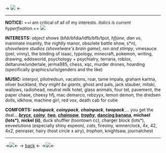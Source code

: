 -> ![](https://cdn.discordapp.com/attachments/412451787820236803/1001377148730347520/ezgif-5-326be2808f.gif) <-

***
**NOTICE:** ==i am critical of all of my interests. *italics is current hyperfixation.*== ![](https://cdn.discordapp.com/attachments/956409871547400192/1077814971347517520/45b914a2.gif)

**INTERESTS:** *object shows* (bfdi/bfdia/idfb/bfb/tpot, *hfjone*, *dan vs*, inanimate insanity, the nightly manor, obsolete battle show, s\*n), *shovelware studios (shovelware's brain game)*, *ren and stimpy*, vinesauce (joel, vinny), the binding of isaac, typology, minecraft, pokemon, writing, drawing, eddsworld, psychology + psychiatry, terraria, roblox, deltarune/undertale, jerma985, chess, xqc, murder drones, hoarding (specifically graphics/urls/genders and the like)


**MUSIC:** interpol, pilotredsun, vacations, roar, tame impala, graham kartna, oliver buckland, *they might be giants*, ghost and pals, jack stauber, mitski, wallows, radiohead, neutral milk hotel, glass animals, four tet, pavement, the paper chase, cheesy hfj, mac demarco, rebzyyx, lemon demon, the dredsen dolls, idkhow, machine girl, red vox, death cab for cutie

**COMFORTS:** ***sodapack***, ***coinypack***, ***chainpack***, ***twopack***.... you get the deal... [***bryce***](https://hfjone.fandom.com/wiki/Soda_Bottle), [***coiny***](https://battlefordreamisland.fandom.com/wiki/Coiny), [***two***](https://battlefordreamisland.fandom.com/wiki/Two), [***chainsaw***](https://paper-puppets-take-2.fandom.com/wiki/Chainsaw), [***trophy***](https://inanimateinsanity.fandom.com/wiki/Trophy), [**dancing banana**](https://sexypedia.fandom.com/wiki/Dancing_Banana), **michael (lots\*)**, **nickel (ii)**, duck shuffler (toontown cc), charger block (lots\*), eeveelutions (especially shiny espeon), *cats*, fireoiny, winnerclock, 4x, 42, 4x2, penraser, hairy (host circle x airy), *trophan*, knightsaw, journalchest

 ***
->![](https://cdn.discordapp.com/attachments/412451787820236803/1001367459535802518/have_you_ever_had_a_gay_thought.png)<-
-> [back](https://rentry.co/sodabottle) <-
->![](https://cdn.discordapp.com/attachments/412451787820236803/1077813444109148261/coolness.png)<-